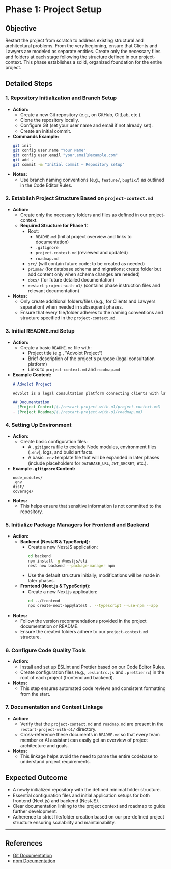 # Phase 1: Project Setup

## Objective
Restart the project from scratch to address existing structural and architectural problems. From the very beginning, ensure that Clients and Lawyers are modeled as separate entities. Create only the necessary files and folders at each stage following the structure defined in our project-context. This phase establishes a solid, organized foundation for the entire project.

## Detailed Steps

### 1. Repository Initialization and Branch Setup
- **Action:**
  - Create a new Git repository (e.g., on GitHub, GitLab, etc.).
  - Clone the repository locally.
  - Configure Git (set your user name and email if not already set).
  - Create an initial commit.
- **Commands Example:**
  ```bash
  git init
  git config user.name "Your Name"
  git config user.email "your.email@example.com"
  git add .
  git commit -m "Initial commit – Repository setup"
  ```
- **Notes:**
  - Use branch naming conventions (e.g., `feature/`, `bugfix/`) as outlined in the Code Editor Rules.

### 2. Establish Project Structure Based on `project-context.md`
- **Action:**
  - Create only the necessary folders and files as defined in our project-context.
  - **Required Structure for Phase 1:**
    - Root:
      - `README.md` (Initial project overview and links to documentation)
      - `.gitignore`
      - `project-context.md` (reviewed and updated)
      - `roadmap.md`
    - `src/` (will contain future code; to be created as needed)
    - `prisma/` (for database schema and migrations; create folder but add content only when schema changes are needed)
    - `docs/` (for future detailed documentation)
    - `restart-project-with-o1/` (contains phase instruction files and relevant documentation)
- **Notes:**
  - Only create additional folders/files (e.g., for Clients and Lawyers separation) when needed in subsequent phases.
  - Ensure that every file/folder adheres to the naming conventions and structure specified in the `project-context.md`.

### 3. Initial README.md Setup
- **Action:**
  - Create a basic `README.md` file with:
    - Project title (e.g., "Advolot Project")
    - Brief description of the project's purpose (legal consultation platform)
    - Links to `project-context.md` and `roadmap.md`
- **Example Content:**
  ```markdown
  # Advolot Project
  
  Advolot is a legal consultation platform connecting clients with lawyers. This repository serves as the foundation for a modular, scalable system designed with clear separation of concerns starting from the client and lawyer modules.
  
  ## Documentation
  - [Project Context](./restart-project-with-o1/project-context.md)
  - [Project Roadmap](./restart-project-with-o1/roadmap.md)
  ```

### 4. Setting Up Environment
- **Action:**
  - Create basic configuration files:
    - A `.gitignore` file to exclude Node modules, environment files (`.env`), logs, and build artifacts.
    - A basic `.env` template file that will be expanded in later phases (include placeholders for `DATABASE_URL`, `JWT_SECRET`, etc.).
- **Example `.gitignore` Content:**
  ```plaintext
  node_modules/
  .env
  dist/
  coverage/
  ```
- **Notes:**
  - This helps ensure that sensitive information is not committed to the repository.

### 5. Initialize Package Managers for Frontend and Backend
- **Action:**
  - **Backend (NestJS & TypeScript):**
    - Create a new NestJS application:
      ```bash
      cd backend
      npm install -g @nestjs/cli
      nest new backend --package-manager npm
      ```
    - Use the default structure initially; modifications will be made in later phases.
  - **Frontend (Next.js & TypeScript):**
    - Create a new Next.js application:
      ```bash
      cd ../frontend
      npx create-next-app@latest . --typescript --use-npm --app
      ```
- **Notes:**
  - Follow the version recommendations provided in the project documentation or README.
  - Ensure the created folders adhere to our `project-context.md` structure.

### 6. Configure Code Quality Tools
- **Action:**
  - Install and set up ESLint and Prettier based on our Code Editor Rules.
  - Create configuration files (e.g., `.eslintrc.js` and `.prettierrc`) in the root of each project (frontend and backend).
- **Notes:**
  - This step ensures automated code reviews and consistent formatting from the start.

### 7. Documentation and Context Linkage
- **Action:**
  - Verify that the `project-context.md` and `roadmap.md` are present in the `restart-project-with-o1/` directory.
  - Cross-reference these documents in `README.md` so that every team member or AI assistant can easily get an overview of project architecture and goals.
- **Notes:**
  - This linkage helps avoid the need to parse the entire codebase to understand project requirements.

## Expected Outcome
- A newly initialized repository with the defined minimal folder structure.
- Essential configuration files and initial application setups for both frontend (Next.js) and backend (NestJS).
- Clear documentation linking to the project context and roadmap to guide further development.
- Adherence to strict file/folder creation based on our pre-defined project structure ensuring scalability and maintainability.

---

## References
- [Git Documentation](https://git-scm.com/doc)
- [npm Documentation](https://docs.npmjs.com/) 